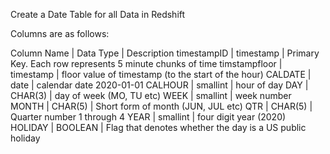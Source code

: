 Create a Date Table for all Data in Redshift

Columns are as follows:

Column Name | Data Type | Description
timestampID | timestamp | Primary Key. Each row represents 5 minute chunks of time
timstampfloor | timestamp | floor value of timestamp (to the start of the hour)
CALDATE | date | calendar date 2020-01-01
CALHOUR | smallint | hour of day
DAY | CHAR(3) | day of week (MO, TU etc)
WEEK | smallint | week number
MONTH | CHAR(5) | Short form of month (JUN, JUL etc)
QTR | CHAR(5) | Quarter number 1 through 4
YEAR | smallint | four digit year (2020)
HOLIDAY | BOOLEAN | Flag that denotes whether the day is a US public holiday


